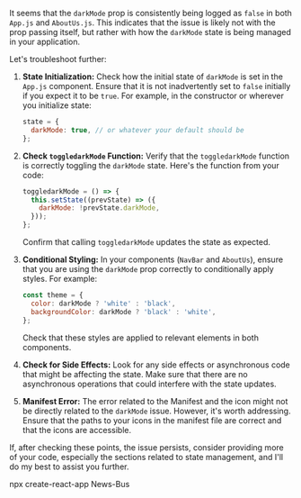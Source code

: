 It seems that the `darkMode` prop is consistently being logged as `false` in both `App.js` and `AboutUs.js`. This indicates that the issue is likely not with the prop passing itself, but rather with how the `darkMode` state is being managed in your application.

Let's troubleshoot further:

1. **State Initialization:**
   Check how the initial state of `darkMode` is set in the `App.js` component. Ensure that it is not inadvertently set to `false` initially if you expect it to be `true`. For example, in the constructor or wherever you initialize state:

   ```jsx
   state = {
     darkMode: true, // or whatever your default should be
   };
   ```

2. **Check `toggledarkMode` Function:**
   Verify that the `toggledarkMode` function is correctly toggling the `darkMode` state. Here's the function from your code:

   ```jsx
   toggledarkMode = () => {
     this.setState((prevState) => ({
       darkMode: !prevState.darkMode,
     }));
   };
   ```

   Confirm that calling `toggledarkMode` updates the state as expected.

3. **Conditional Styling:**
   In your components (`NavBar` and `AboutUs`), ensure that you are using the `darkMode` prop correctly to conditionally apply styles. For example:

   ```jsx
   const theme = {
     color: darkMode ? 'white' : 'black',
     backgroundColor: darkMode ? 'black' : 'white',
   };
   ```

   Check that these styles are applied to relevant elements in both components.

4. **Check for Side Effects:**
   Look for any side effects or asynchronous code that might be affecting the state. Make sure that there are no asynchronous operations that could interfere with the state updates.

5. **Manifest Error:**
   The error related to the Manifest and the icon might not be directly related to the `darkMode` issue. However, it's worth addressing. Ensure that the paths to your icons in the manifest file are correct and that the icons are accessible.

If, after checking these points, the issue persists, consider providing more of your code, especially the sections related to state management, and I'll do my best to assist you further.


npx create-react-app News-Bus
